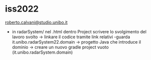 # iss2022
roberto.calvani@studio.unibo.it

- in radarSystem/   nel .html dentro Project scrivere lo svolgimento del lavoro svolto -> linkare il codice tramite link relativi
-guarda it.unibo.radarSystem22.domain -> progetto Java che introduce il dominio -> creare un nuovo gradle project vuoto (it.unibo.radarSystem.domain)
